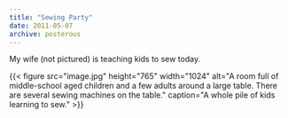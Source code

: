 ```yaml
---
title: "Sewing Party"
date: 2011-05-07
archive: posterous
---
```


My wife (not pictured) is teaching kids to sew today.

{{< figure 
	src="image.jpg" 
	height="765" 
	width="1024" 
	alt="A room full of middle-school aged children and a few adults around a large table. There are several sewing machines on the table." 
	caption="A whole pile of kids learning to sew." >}}
	
	